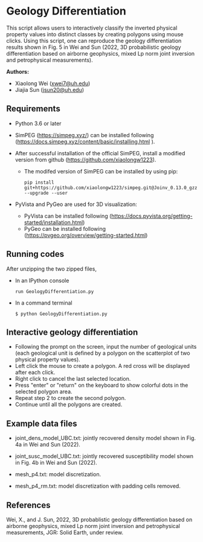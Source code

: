 Geology Differentiation
==========================
This script allows users to interactively classify the inverted physical property values into distinct classes by creating polygons using mouse clicks. Using this script, one can reproduce the geology differentiation results shown in Fig. 5 in Wei and Sun (2022, 3D probabilistic geology differentiation based on airborne geophysics, mixed Lp norm joint inversion and petrophysical measurements).

**Authors:**
- Xiaolong Wei (xwei7@uh.edu)
- Jiajia Sun (jsun20@uh.edu)

## Requirements

- Python 3.6 or later

- SimPEG (https://simpeg.xyz/) can be installed following (https://docs.simpeg.xyz/content/basic/installing.html ).

- After successful installation of the official SimPEG, install a modified version from github (https://github.com/xiaolongw1223).

  - The modifed version of SimPEG can be installed by using pip:

        pip install git+https://github.com/xiaolongw1223/simpeg.git@Joinv_0.13.0_gzz --upgrade --user

- PyVista and PyGeo are used for 3D visualization:

  - PyVista can be installed following (https://docs.pyvista.org/getting-started/installation.html)
  - PyGeo can be installed following (https://pvgeo.org/overview/getting-started.html)

## Running codes

After unzipping the two zipped files,

- In an IPython console

      run GeologyDifferentiation.py

- In a command terminal

      $ python GeologyDifferentiation.py

## Interactive geology differentiation
- Following the prompt on the screen, input the number of geological units (each geological unit is defined by a polygon on the scatterplot of two physical property values).
- Left click the mouse to create a polygon. A red cross will be displayed after each click.
- Right click to cancel the last selected location.
- Press "enter" or "return" on the keyboard to show colorful dots in the selected polygon area.
- Repeat step 2 to create the second polygon.
- Continue until all the polygons are created.

## Example data files

- joint_dens_model_UBC.txt: jointly recovered density model shown in Fig. 4a in Wei and Sun (2022).

- joint_susc_model_UBC.txt: jointly recovered susceptibility model shown in Fig. 4b in Wei and Sun (2022).

- mesh_p4.txt: model discretization.

- mesh_p4_rm.txt: model discretization with padding cells removed.


## References
Wei, X., and J. Sun, 2022, 3D probablistic geology differentiation based on airborne geophysics, mixed Lp norm joint inversion and petrophysical measurements, JGR: Solid Earth, under review.
